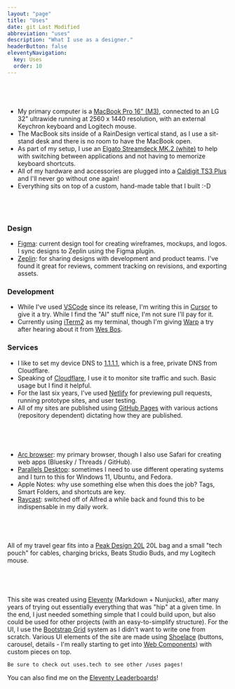 ```yaml
---
layout: "page"
title: "Uses"
date: git Last Modified
abbreviation: "uses"
description: "What I use as a designer."
headerButton: false
eleventyNavigation:
  key: Uses
  order: 10
---
```


<style>
  content {
    width: 75%;
    display: flex;
    flex-direction: column;
    align-items: flex-start;
    margin: 0 auto;
    a {
      color: var(--sl-color-primary-900) !important;
    }
  }
  h2 {
    position: relative;
    background: linear-gradient(90deg, var(--sl-color-primary-900) 0%, var(--sl-color-primary-600) 100%);
    color: transparent;
    background-clip: text;
    text-fill-color: transparent;
    @media (prefer-color-scheme: light) {
      color: #000;
      background: transparent;
    }
    &:before {
      content: "";
      position: absolute;
      left: -1rem;
      bottom: 0;
      background: linear-gradient(90deg, var(--sl-color-primary-900) 0%, var(--sl-color-primary-600) 100%);
      border-radius: 1rem;
      width: 4rem;
      height: .25rem;
      z-index: -1;
    }
  }
  /* Use the CODE block for general alert-style blocks when TEXT is specified as the language */
  .code-toolbar {
    pre {
      text-wrap: auto;
    }
    pre.language-text {
      border: 1px solid var(--color-blue-100);
      & + .toolbar {
        display: none; /* remove the toolbar when the language is TEXT */
      }
    }
  }
</style>

## Desk

- My primary computer is a [MacBook Pro 16" (M3)](https://www.apple.com/macbook-pro/), connected to an LG 32" ultrawide running at 2560 x 1440 resolution, with an external Keychron keyboard and Logitech mouse.
- The MacBook sits inside of a RainDesign vertical stand, as I use a sit-stand desk and there is no room to have the MacBook open.
- As part of my setup, I use an [Elgato Streamdeck MK.2 (white)](https://www.elgato.com/us/en/p/stream-deck-mk2-white) to help with switching between applications and not having to memorize keyboard shortcuts.
- All of my hardware and accessories are plugged into a [Caldigit TS3 Plus](https://www.caldigit.com/ts3-plus/) and I'll never go without one again!
- Everything sits on top of a custom, hand-made table that I built :-D

## Software

### Design

- [Figma](https://www.figma.com): current design tool for creating wireframes, mockups, and logos. I sync designs to Zeplin using the Figma plugin.
- [Zeplin](https://www.zeplin.io): for sharing designs with development and product teams. I've found it great for reviews, comment tracking on revisions, and exporting assets.

### Development

- While I've used [VSCode](https://code.visualstudio.com/) since its release, I'm writing this in [Cursor](https://www.cursor.com) to give it a try. While I find the "AI" stuff nice, I'm not sure I'll pay for it.
- Currently using [iTerm2](https://iterm2.com/) as my terminal, though I'm giving [Warp](https://www.warp.dev/) a try after hearing about it from [Wes Bos](https://wesbos.com).

### Services

- I like to set my device DNS to [1.1.1.1](https://one.one.one.one/), which is a free, private DNS from Cloudflare.
- Speaking of [Cloudflare](https://www.cloudflare.com/), I use it to monitor site traffic and such. Basic usage but I find it helpful.
- For the last six years, I've used [Netlify](https://www.netlify.com/) for previewing pull requests, running prototype sites, and user testing.
- All of my sites are published using [GitHub Pages](https://pages.github.com/) with various actions (repository dependent) dictating how they are published.

## Desktop Apps

- [Arc browser](https://arc.net/download): my primary browser, though I also use Safari for creating web apps (Bluesky / Threads / GitHub).
- [Parallels Desktop](https://www.parallels.com/products/desktop/use-cases/developers/?extensionid=%7Bextensionid%7D&matchtype=b&device=c&devicemodel=&creative=&network=o&placement=&x-source=ppc): sometimes I need to use different operating systems and I turn to this for Windows 11, Ubuntu, and Fedora.
- Apple Notes: why use something else when this does the job? Tags, Smart Folders, and shortcuts are key.
- [Raycast](https://www.raycast.com/): switched off of Alfred a while back and found this to be indispensable in my daily work.

## Travel Gear

All of my travel gear fits into a [Peak Design 20L](https://www.peakdesign.com/products/everyday-backpack) 20L bag and a small "tech pouch" for cables, charging bricks, Beats Studio Buds, and my Logitech mouse.

## This Site

This site was created using [Eleventy](https://www.11ty.dev/) (Markdown + Nunjucks), after many years of trying out essentially everything that was "hip" at a given time. In the end, I just needed something simple that I could build upon, but also could be used for other projects (with an easy-to-simplify structure). For the UI, I use the [Bootstrap Grid](https://getbootstrap.com/docs/5.3/layout/grid/) system as I didn't want to write one from scratch. Various UI elements of the site are made using [Shoelace](https://shoelace.style/) (buttons, carousel, details - I'm really starting to get into [Web Components](https://developer.mozilla.org/en-US/docs/Web/API/Web_components)) with custom pieces on top.

```text
Be sure to check out uses.tech to see other /uses pages!
```

You can also find me on the [Eleventy Leaderboards](https://www.11ty.dev/speedlify/adamjolicoeur-com/)!
